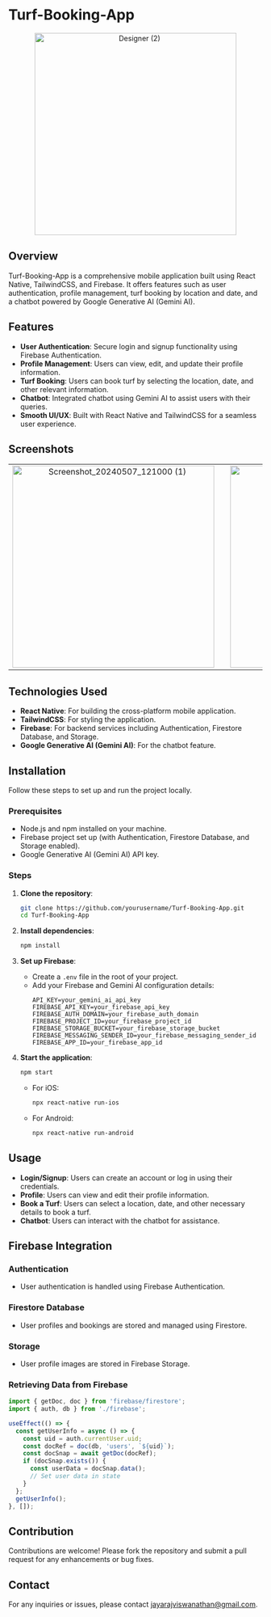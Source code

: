 # Turf-Booking-App

<p align="center">
  <img  width="400px" src="https://github.com/LastAirbender07/Turf-Booking-App/assets/101379967/3fc3cfc2-3682-47c4-a8ed-0844fc806cc0" alt="Designer (2)" />
</p>

## Overview

Turf-Booking-App is a comprehensive mobile application built using React Native, TailwindCSS, and Firebase. It offers features such as user authentication, profile management, turf booking by location and date, and a chatbot powered by Google Generative AI (Gemini AI).

## Features

- **User Authentication**: Secure login and signup functionality using Firebase Authentication.
- **Profile Management**: Users can view, edit, and update their profile information.
- **Turf Booking**: Users can book turf by selecting the location, date, and other relevant information.
- **Chatbot**: Integrated chatbot using Gemini AI to assist users with their queries.
- **Smooth UI/UX**: Built with React Native and TailwindCSS for a seamless user experience.

## Screenshots
<table style="margin: auto;">
  <tr>
    <td align="center"><img src="https://github.com/LastAirbender07/Turf-Booking-App/assets/101379967/dcfa9d3e-06c9-47e7-b076-216b0726c822" alt="Screenshot_20240507_121000 (1)" width="400px" /></td>
    <td width="100px"></td>
    <td align="center"><img src="https://github.com/LastAirbender07/Turf-Booking-App/assets/101379967/28ddfba0-3c29-42ea-a19c-3d61057763e8" alt="Screenshot_20240507_120853 (1)" width="400px" /></td>
  </tr>
</table>

## Technologies Used

- **React Native**: For building the cross-platform mobile application.
- **TailwindCSS**: For styling the application.
- **Firebase**: For backend services including Authentication, Firestore Database, and Storage.
- **Google Generative AI (Gemini AI)**: For the chatbot feature.

## Installation

Follow these steps to set up and run the project locally.

### Prerequisites

- Node.js and npm installed on your machine.
- Firebase project set up (with Authentication, Firestore Database, and Storage enabled).
- Google Generative AI (Gemini AI) API key.

### Steps

1. **Clone the repository**:
    ```bash
    git clone https://github.com/yourusername/Turf-Booking-App.git
    cd Turf-Booking-App
    ```

2. **Install dependencies**:
    ```bash
    npm install
    ```

3. **Set up Firebase**:
    - Create a `.env` file in the root of your project.
    - Add your Firebase and Gemini AI configuration details:
      ```env
      API_KEY=your_gemini_ai_api_key
      FIREBASE_API_KEY=your_firebase_api_key
      FIREBASE_AUTH_DOMAIN=your_firebase_auth_domain
      FIREBASE_PROJECT_ID=your_firebase_project_id
      FIREBASE_STORAGE_BUCKET=your_firebase_storage_bucket
      FIREBASE_MESSAGING_SENDER_ID=your_firebase_messaging_sender_id
      FIREBASE_APP_ID=your_firebase_app_id
      ```

4. **Start the application**:
    ```bash
    npm start
    ```
    - For iOS:
      ```bash
      npx react-native run-ios
      ```
    - For Android:
      ```bash
      npx react-native run-android
      ```

## Usage

- **Login/Signup**: Users can create an account or log in using their credentials.
- **Profile**: Users can view and edit their profile information.
- **Book a Turf**: Users can select a location, date, and other necessary details to book a turf.
- **Chatbot**: Users can interact with the chatbot for assistance.

## Firebase Integration

### Authentication

- User authentication is handled using Firebase Authentication.

### Firestore Database

- User profiles and bookings are stored and managed using Firestore.

### Storage

- User profile images are stored in Firebase Storage.

### Retrieving Data from Firebase

```javascript
import { getDoc, doc } from 'firebase/firestore';
import { auth, db } from './firebase';

useEffect(() => {
  const getUserInfo = async () => {
    const uid = auth.currentUser.uid;
    const docRef = doc(db, 'users', `${uid}`);
    const docSnap = await getDoc(docRef);
    if (docSnap.exists()) {
      const userData = docSnap.data();
      // Set user data in state
    }
  };
  getUserInfo();
}, []);
```

## Contribution

Contributions are welcome! Please fork the repository and submit a pull request for any enhancements or bug fixes.

## Contact

For any inquiries or issues, please contact jayarajviswanathan@gmail.com.
